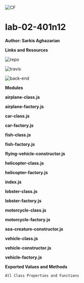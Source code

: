 ![CF](https://i.imgur.com/60omTQF.png)

# lab-02-401n12

**Author: Sarkis Aghazarian**

**Links and Resources**


![repo](https://github.com/sarkis74/lab-02-401n12)

![travis](https://travis-ci.com/sarkis74/lab-02-401n12)

![back-end](https://lab-02-401n12.herokuapp.com/)


**Modules**

**airplane-class.js**

**airplane-factory.js**

**car-class.js**

**car-factory.js**

**fish-class.js**

**fish-factory.js**

**flying-vehicle-constructor.js**

**helicopter-class.js**

**helicopter-factory.js**

**index.js**

**lobster-class.js**

**lobster-factory.js**

**motorcycle-class.js**

**motorcycle-factory.js**

**sea-creature-constructor.js**

**vehicle-class.js**

**vehicle-constructor.js**

**vehicle-factory.js**

**Exported Values and Methods**

`All Class Properties and Functions`
